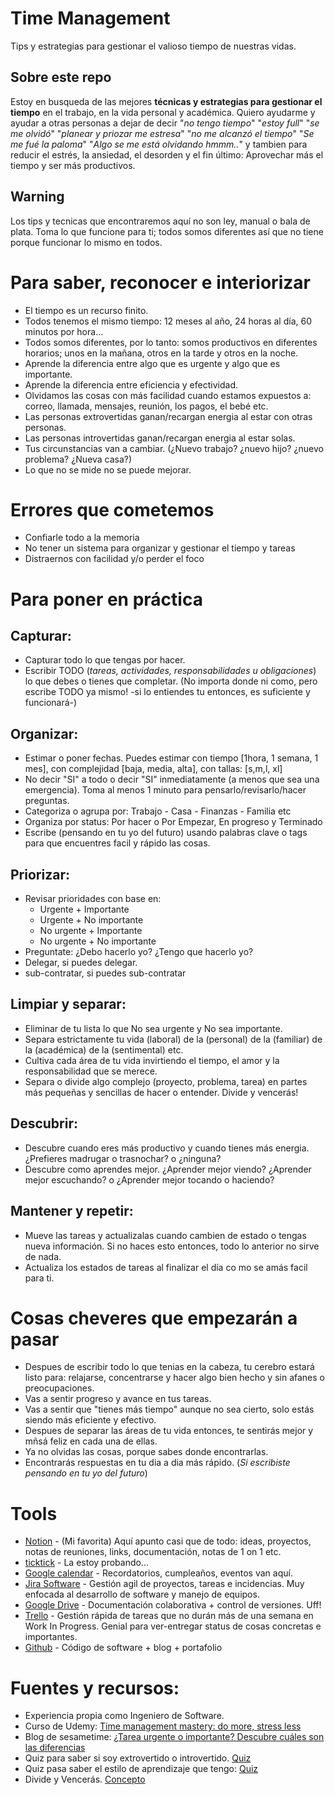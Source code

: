 # Time Management
Tips y estrategias para gestionar el valioso tiempo de nuestras vidas.


## Sobre este repo
Estoy en busqueda de las mejores **técnicas y estrategias para gestionar el tiempo** en el trabajo, en la vida personal y académica. Quiero ayudarme y ayudar a otras personas a dejar de decir "_no tengo tiempo_" "_estoy full_" "_se me olvidó_" "_planear y priozar me estresa_" "_no me alcanzó el tiempo_" "_Se me fué la paloma_" "_Algo se me está olvidando hmmm.._" y tambien para reducir el estrés, la ansiedad, el desorden y el fin último: Aprovechar más el tiempo y ser más productivos.

## Warning
Los tips y tecnicas que encontraremos aquí no son ley, manual o bala de plata. Toma lo que funcione para ti; todos somos diferentes así que no tiene porque funcionar lo mismo en todos.


# Para saber, reconocer e interiorizar
* El tiempo es un recurso finito.
* Todos tenemos el mismo tiempo: 12 meses al año, 24 horas al día, 60 minutos por hora...
* Todos somos diferentes, por lo tanto: somos productivos en diferentes horarios; unos en la mañana, otros en la tarde y otros en la noche.
* Aprende la diferencia entre algo que es urgente y algo que es importante.
* Aprende la diferencia entre eficiencia y efectividad.
* Olvidamos las cosas con más facilidad cuando estamos expuestos a: correo, llamada, mensajes, reunión, los pagos, el bebé etc.
* Las personas extrovertidas ganan/recargan energia al estar con otras personas.
* Las personas introvertidas ganan/recargan energia al estar solas.
* Tus circunstancias van a cambiar. (¿Nuevo trabajo? ¿nuevo hijo? ¿nuevo problema? ¿Nueva casa?)
* Lo que no se mide no se puede mejorar.


# Errores que cometemos
* Confiarle todo a la memoria
* No tener un sistema para organizar y gestionar el tiempo y tareas
* Distraernos con facilidad y/o perder el foco


# Para poner en práctica

## Capturar:
* Capturar todo lo que tengas por hacer.
* Escribir TODO (_tareas, actividades, responsabilidades u obligaciones_) lo que debes o tienes que completar. (No importa donde ni como, pero escribe TODO ya mismo! -si lo entiendes tu entonces, es suficiente y funcionará-)

## Organizar:
* Estimar o poner fechas. Puedes estimar con tiempo [1hora, 1 semana, 1 mes], con complejidad [baja, media, alta], con tallas: [s,m,l, xl]
* No decir "SI" a todo o decir "SI" inmediatamente (a menos que sea una emergencia). Toma al menos 1 minuto para pensarlo/revisarlo/hacer preguntas.
* Categoriza o agrupa por: Trabajo - Casa - Finanzas - Familia etc
* Organiza por status: Por hacer o Por Empezar, En progreso y Terminado
* Escribe (pensando en tu yo del futuro) usando palabras clave o tags para que encuentres facil y rápido las cosas.

## Priorizar:
* Revisar prioridades con base en:
  * Urgente + Importante
  * Urgente + No importante
  * No urgente + Importante
  * No urgente + No importante
* Preguntate: ¿Debo hacerlo yo? ¿Tengo que hacerlo yo?
* Delegar, si puedes delegar.
* sub-contratar, si puedes sub-contratar

## Limpiar y separar:
* Eliminar de tu lista lo que No sea urgente y No sea importante.
* Separa estrictamente tu vida (laboral) de la (personal) de la (familiar) de la (académica) de la (sentimental) etc.
* Cultiva cada área de tu vida invirtiendo el tiempo, el amor y la responsabilidad que se merece.
* Separa o divide algo complejo (proyecto, problema, tarea) en partes más pequeñas y sencillas de hacer o entender. Divide y vencerás!


## Descubrir:
* Descubre cuando eres más productivo y cuando tienes más energia. ¿Prefieres madrugar o trasnochar? o ¿ninguna?
* Descubre como aprendes mejor. ¿Aprender mejor viendo? ¿Aprender mejor escuchando? o ¿Aprender mejor tocando o haciendo?

## Mantener y repetir:
* Mueve las tareas y actualizalas cuando cambien de estado o tengas nueva información. Si no haces esto entonces, todo lo anterior no sirve de nada.
* Actualiza los estados de tareas al finalizar el día co mo se amás facil para ti.


# Cosas cheveres que empezarán a pasar
* Despues de escribir todo lo que tenias en la cabeza, tu cerebro estará listo para: relajarse, concentrarse y hacer algo bien hecho y sin afanes o preocupaciones.
* Vas a sentir progreso y avance en tus tareas.
* Vas a sentir que "tienes más tiempo" aunque no sea cierto, solo estás siendo más eficiente y efectivo.
* Despues de separar las áreas de tu vida entonces, te sentirás mejor y mñsá feliz en cada una de ellas.
* Ya no olvidas las cosas, porque sabes donde encontrarlas.
* Encontrarás respuestas en tu dia a dia más rápido. (_Si escribiste pensando en tu yo del futuro_)


# Tools
* [Notion](https://www.notion.so) - (Mi favorita) Aquí apunto casi que de todo: ideas, proyectos, notas de reuniones, links, documentación, notas de 1 on 1 etc.
* [ticktick](https://ticktick.com/) - La estoy probando...
* [Google calendar](https://calendar.google.com) - Recordatorios, cumpleaños, eventos van aquí.
* [Jira Software](https://www.atlassian.com/software/jira) - Gestión agil de proyectos, tareas e incidencias. Muy enfocada al desarrollo de software y manejo de equipos.
* [Google Drive](https://calendar.google.com) - Documentación colaborativa + control de versiones. Uff!
* [Trello](https://trello.com/en) - Gestión rápida de tareas que no durán más de una semana en Work In Progress. Genial para ver-entregar status de cosas concretas e importantes.
* [Github](https://github.com) - Código de software + blog + portafolio


# Fuentes y recursos:
* Experiencia propia como Ingeniero de Software.
* Curso de Udemy: [Time management mastery: do more, stress less](https://www.udemy.com/course/do-more-stress-less/)
* Blog de sesametime: [¿Tarea urgente o importante? Descubre cuáles son las diferencias](https://www.sesametime.com/assets/tarea-urgente-o-importante-descubre-cuales-son-las-diferencias/)
* Quiz para saber si soy extrovertido o introvertido. [Quiz](https://ideas.ted.com/quiz-are-you-an-extrovert-introvert-or-ambivert/)
* Quiz pasa saber el estilo de aprendizaje que tengo: [Quiz](http://www.educationplanner.org/students/self-assessments/learning-styles-quiz.shtml)
* Divide y Vencerás. [Concepto](https://es.wikipedia.org/wiki/Divide_y_vencer%C3%A1s)
